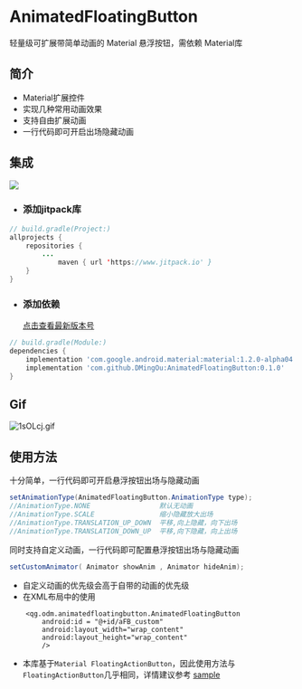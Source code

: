 # AnimatedFloatingButton
轻量级可扩展带简单动画的 Material 悬浮按钮，需依赖 Material库
## 简介

- Material扩展控件
- 实现几种常用动画效果
- 支持自由扩展动画
- 一行代码即可开启出场隐藏动画

## 集成
[![](https://jitpack.io/v/DMingOu/AnimatedFloatingButton.svg)](https://jitpack.io/#DMingOu/AnimatedFloatingButton)

- ### 添加jitpack库

```java
// build.gradle(Project:)
allprojects {
    repositories {
        ...
            maven { url 'https://www.jitpack.io' }
    }
}
```

- ### 添加依赖

  [点击查看最新版本号](https://github.com/DMingOu/AnimatedFloatingButton/releases)
```groovy
// build.gradle(Module:)
dependencies {
    implementation 'com.google.android.material:material:1.2.0-alpha04'
    implementation 'com.github.DMingOu:AnimatedFloatingButton:0.1.0'
}
```
## Gif
![1sOLcj.gif](https://s2.ax1x.com/2020/02/05/1sOLcj.gif)
## 使用方法
十分简单，一行代码即可开启悬浮按钮出场与隐藏动画
```java
setAnimationType(AnimatedFloatingButton.AnimationType type);
//AnimationType.NONE                 默认无动画       
//AnimationType.SCALE                缩小隐藏放大出场  
//AnimationType.TRANSLATION_UP_DOWN  平移,向上隐藏，向下出场 
//AnimationType.TRANSLATION_DOWN_UP  平移,向下隐藏，向上出场
```
同时支持自定义动画，一行代码即可配置悬浮按钮出场与隐藏动画
```java
setCustomAnimator( Animator showAnim , Animator hideAnim);
```
- 自定义动画的优先级会高于自带的动画的优先级
- 在XML布局中的使用
```
    <qg.odm.animatedfloatingbutton.AnimatedFloatingButton
        android:id = "@+id/aFB_custom"
        android:layout_width="wrap_content"
        android:layout_height="wrap_content"
        />
```
- 本库基于`Material FloatingActionButton`，因此使用方法与`FloatingActionButton`几乎相同，详情建议参考 [sample](https://github.com/DMingOu/AnimatedFloatingButton/blob/master/app/src/main/java/qg/odm/animatedfloatingbuttondemo/MainActivity.kt) 

